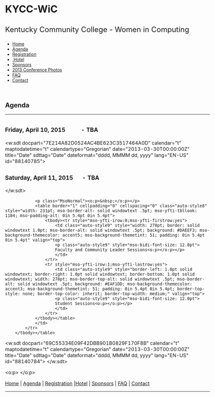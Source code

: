 <!DOCTYPE html PUBLIC "-//W3C//DTD XHTML 1.0 Transitional//EN" "http://www.w3.org/TR/xhtml1/DTD/xhtml1-transitional.dtd">
<!-- saved from url=(0039)http://kycc-wic.com/agenda/default.html -->
<html dir="ltr" xmlns="http://www.w3.org/1999/xhtml" data-ember-extension="1"><!-- #BeginTemplate "../master.dwt" --><head><meta http-equiv="Content-Type" content="text/html; charset=UTF-8">

<!-- #BeginEditable "doctitle" -->
<title>Agenda</title>
<style type="text/css">







 table.MsoNormalTable
	{font-size:10.0pt;
	font-family:"Times New Roman","serif";
}
.auto-style8 {
	border-collapse: collapse;
	font-size: 10.0pt;
	font-family: "Times New Roman", serif;
	border: 1.0pt solid windowtext;
}
.auto-style9 {
	font-size: medium;
}
.auto-style23 {
	font-size: 14pt;
}
</style>
<!-- #EndEditable -->
<link href="./Agenda_files/style1.css" media="screen" rel="stylesheet" title="CSS" type="text/css">
<style type="text/css">
.auto-style1 {
	font-size: x-large;
	font-weight: normal;
}
.auto-style3 {
	font-weight: bold;
	font-size: xx-large;
}
</style>
</head>

<body>

<!-- Begin Container -->
<div id="container" style="width: 713px">
	<!-- Begin Masthead -->
	<div id="masthead">
		<h1 class="auto-style3"><strong>KYCC-WiC</strong></h1>
		<h3 class="auto-style1">Kentucky Community College - Women in Computing</h3>
	</div>
	<!-- End Masthead -->
	<!-- Begin Navigation -->
	<div id="navigation">
		<ul>
			<li><a href="http://kycc-wic.com/default.html">Home</a></li>
			<li><a href="./Agenda_files/Agenda.html">Agenda</a></li>
			<li><a href="http://kycc-wic.com/registration/default.html" target="_blank">Registration</a></li>
			<li><a href="http://kycc-wic.com/boone/default.html">&nbsp;Hotel</a></li>
			<li><a href="http://kycc-wic.com/sponsors/default.html">Sponsors</a></li>
			<li><a href="http://kycc-wic.com/photos_from_conference/default.html">2013 Conference Photos</a></li>
			<li><a href="http://kycc-wic.com/faq/default.html">FAQ</a></li>
			<li><a href="http://kycc-wic.com/contact/default.html">Contact</a></li>
		</ul>
	</div>
	<!-- End Navigation -->
	<!-- Begin Content -->
	<div id="content">
		<!-- #BeginEditable "content" -->
		&nbsp;<h2>Agenda</h2>
		<p>
		</p><table border="0" cellpadding="0" cellspacing="0" class="MsoNormalTable" style="width: 119%; border-collapse: collapse; mso-yfti-tbllook: 1184; mso-padding-alt: 0in 0in 0in 0in">
			<tbody><tr style="mso-yfti-irow: 0; mso-yfti-firstrow: yes; mso-yfti-lastrow: yes; height: 103.5pt">
				<td style="width: 7.0in; padding: 0in 0in 0in 0in; height: 103.5pt" valign="top" width="672">
				<h2><span style="font-size:14.0pt;
mso-bidi-font-size:10.0pt"><w:sdt docpart="BB797B83752149A987467526835924FC" calendar="t" maptodatetime="t" calendartype="Gregorian" date="2013-03-29T00:00:00Z" title="Date" sdttag="Date" dateformat="dddd, MMMM dd, yyyy" lang="EN-US" id="88140755">Friday, </w:sdt>
				</span><span style="mso-tab-count:1"><span class="auto-style23">
				April 10, 2015</span>&nbsp;&nbsp;&nbsp;&nbsp;&nbsp;&nbsp;&nbsp;&nbsp;<span class="auto-style23">- 
				TBA</span>&nbsp;&nbsp;&nbsp;&nbsp;
				</span><o:p></o:p></h2>

<w:sdt docpart="7E214A82D0524AC4BE623C3517464A0D" calendar="t" maptodatetime="t" calendartype="Gregorian" date="2013-03-30T00:00:00Z" title="Date" sdttag="Date" dateformat="dddd, MMMM dd, yyyy" lang="EN-US" id="88140785">
 			   <h2><span style="font-size:14.0pt;mso-bidi-font-size:10.0pt">
			   Saturday, </span><span class="auto-style23">April 11, 2015&nbsp;&nbsp;&nbsp;&nbsp;&nbsp; 
			   - TBA</span></h2>
</w:sdt>

						
				<p class="MsoNormal"><o:p>&nbsp;</o:p></p>
				<table border="1" cellpadding="0" cellspacing="0" class="auto-style8" style="width: 231pt; mso-border-alt: solid windowtext .5pt; mso-yfti-tbllook: 1184; mso-padding-alt: 0in 5.4pt 0in 5.4pt">
					<tbody><tr style="mso-yfti-irow:0;mso-yfti-firstrow:yes">
						<td class="auto-style9" style="width: 278pt; border: solid windowtext 1.0pt; mso-border-alt: solid windowtext .5pt; background: #DAEEF3; mso-background-themecolor: accent5; mso-background-themetint: 51; padding: 0in 5.4pt 0in 5.4pt" valign="top">
						<p class="auto-style9" style="mso-bidi-font-size: 12.0pt">
						Faculty and Community Leader Sessions<o:p></o:p></p>
						</td>
					</tr>
					<tr style="mso-yfti-irow:1;mso-yfti-lastrow:yes">
						<td class="auto-style9" style="border-left: 1.0pt solid windowtext; border-right: 1.0pt solid windowtext; border-bottom: 1.0pt solid windowtext; width: 278pt; mso-border-top-alt: solid windowtext .5pt; mso-border-alt: solid windowtext .5pt; background: #EAF1DD; mso-background-themecolor: accent3; mso-background-themetint: 51; padding: 0in 5.4pt 0in 5.4pt; border-top-style: none; border-top-color: inherit; border-top-width: medium;" valign="top">
						<p class="auto-style9" style="mso-bidi-font-size: 12.0pt">
						Student Sessions<o:p></o:p></p>
						</td>
					</tr>
				</tbody></table>
				</td>
			</tr>
		</tbody></table>

<w:sdt docpart="69C55334E09F42DBB901B0829F170F8B" calendar="t" maptodatetime="t" calendartype="Gregorian" date="2013-03-30T00:00:00Z" title="Date" sdttag="Date" dateformat="dddd, MMMM dd, yyyy" lang="EN-US" id="88140784">
 	   </w:sdt>
		<p class="MsoNormal"><o:p>&nbsp;</o:p></p>
		<p></p>
		<!-- #EndEditable "content" --></div>
	<!-- End Content -->
	<!-- Begin Footer -->
	<div id="footer">
		<p><a href="http://kycc-wic.com/default.html">Home</a> | <a href="./Agenda_files/Agenda.html">Agenda</a> 
		| <a href="http://kycc-wic.com/registration/default.html">Registration</a> |<a href="http://kycc-wic.com/boone/default.html">Hotel</a> | 
		<a href="http://kycc-wic.com/sponsors/default.html">Sponsors</a> |
		<a href="http://kycc-wic.com/faq/default.html">FAQ</a> |
		<a href="http://kycc-wic.com/contact/default.html">Contact</a></p>
	</div>
	<!-- End Footer --></div>
<!-- End Container -->



<!-- #EndTemplate -->


</body></html>